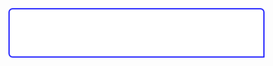<div style="
  border: 2px solid blue;
  background-color: white;
  padding: 10px; 
  border-radius: 8px 8px 0px 8px;
  color: black;
  font-family: monospace;
  white-space: pre;
">
<pre><code>
</code></pre>
</div>
